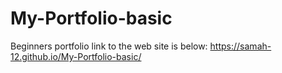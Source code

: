 # My-Portfolio-basic
Beginners portfolio
link to the web site is below:
https://samah-12.github.io/My-Portfolio-basic/
